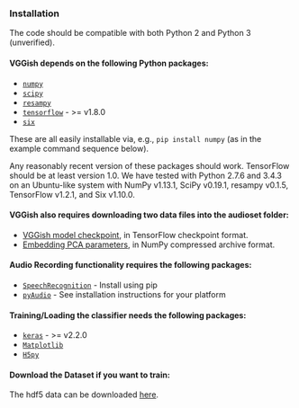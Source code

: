 ### Installation

The code should be compatible with both Python 2 and Python 3 (unverified).

#### VGGish depends on the following Python packages:

* [`numpy`](http://www.numpy.org/)
* [`scipy`](http://www.scipy.org/)
* [`resampy`](http://resampy.readthedocs.io/en/latest/)
* [`tensorflow`](http://www.tensorflow.org/) - >= v1.8.0
* [`six`](https://pythonhosted.org/six/)

These are all easily installable via, e.g., `pip install numpy` (as in the
example command sequence below).

Any reasonably recent version of these packages should work. TensorFlow should
be at least version 1.0.  We have tested with Python 2.7.6 and 3.4.3 on an
Ubuntu-like system with NumPy v1.13.1, SciPy v0.19.1, resampy v0.1.5, TensorFlow
v1.2.1, and Six v1.10.0.

#### VGGish also requires downloading two data files into the audioset folder:

* [VGGish model checkpoint](https://storage.googleapis.com/audioset/vggish_model.ckpt),
  in TensorFlow checkpoint format.
* [Embedding PCA parameters](https://storage.googleapis.com/audioset/vggish_pca_params.npz),
  in NumPy compressed archive format.

#### Audio Recording functionality requires the following packages:

* [`SpeechRecognition`](https://pypi.org/project/SpeechRecognition/) - Install using pip
* [`pyAudio`](https://people.csail.mit.edu/hubert/pyaudio/) - See installation instructions for your platform

#### Training/Loading the classifier needs the following packages:

* [`keras`](https://keras.io/#installation) - >= v2.2.0
* [`Matplotlib`](https://matplotlib.org/users/installing.html)
* [`H5py`](https://www.h5py.org/)

#### Download the Dataset if you want to train:
The hdf5 data can be downloaded [here](https://drive.google.com/open?id=0B49XSFgf-0yVQk01eG92RHg4WTA).
